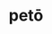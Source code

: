 ---
title: petō
meaning: to look for, to head for
ch: [five, mt, mt5thru7, ss, ss4, 7r, nineteen]
pos: verb
inf: petere
secondppstem: pet
infend: ere
thirdpp: petīvī
fourthpp: petītus
conjugation: third
derivatives: petition, appetite
allmeanings: yes
six: y
---